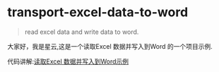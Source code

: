 # transport-excel-data-to-word

> read excel data and write data to word.

大家好，我是星云,这是一个读取Excel 数据并写入到Word 的一个项目示例.

代码讲解:[读取Excel 数据并写入到Word示例](https://xingyun.blog.csdn.net/article/details/102555142)

